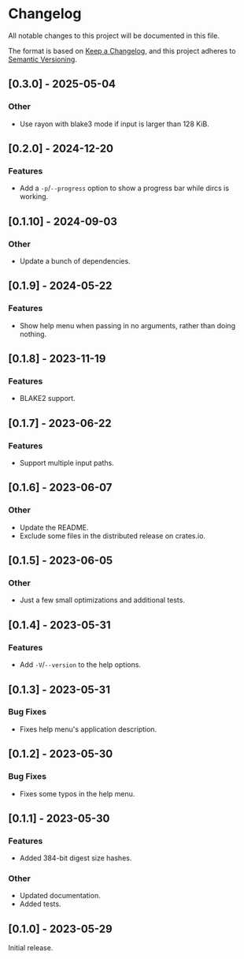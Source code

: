 # Changelog

All notable changes to this project will be documented in this file.

The format is based on [Keep a Changelog](https://keepachangelog.com/en/1.0.0/),
and this project adheres to [Semantic Versioning](https://semver.org/spec/v2.0.0.html).

## [0.3.0] - 2025-05-04

### Other

- Use rayon with blake3 mode if input is larger than 128 KiB.

## [0.2.0] - 2024-12-20

### Features

- Add a `-p`/`--progress` option to show a progress bar while dircs is working.

## [0.1.10] - 2024-09-03

### Other

- Update a bunch of dependencies.

## [0.1.9] - 2024-05-22

### Features

- Show help menu when passing in no arguments, rather than doing nothing.

## [0.1.8] - 2023-11-19

### Features

- BLAKE2 support.

## [0.1.7] - 2023-06-22

### Features

- Support multiple input paths.

## [0.1.6] - 2023-06-07

### Other

- Update the README.
- Exclude some files in the distributed release on crates.io.

## [0.1.5] - 2023-06-05

### Other

- Just a few small optimizations and additional tests.

## [0.1.4] - 2023-05-31

### Features

- Add `-V`/`--version` to the help options.

## [0.1.3] - 2023-05-31

### Bug Fixes

- Fixes help menu's application description.

## [0.1.2] - 2023-05-30

### Bug Fixes

- Fixes some typos in the help menu.

## [0.1.1] - 2023-05-30

### Features

- Added 384-bit digest size hashes.

### Other

- Updated documentation.
- Added tests.

## [0.1.0] - 2023-05-29

Initial release.
